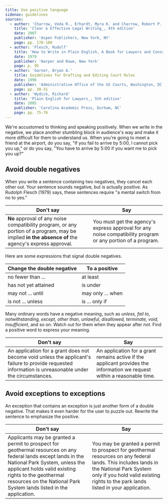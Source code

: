 ```yaml
---
title: Use positive language
sidenav: guidelines
sources:
  - author: 'Charrow, Veda R., Erhardt, Myra K. and Charrow, Robert P.'
    title: 'Clear & Effective Legal Writing_, 4th edition'
    date: 2007
    publisher: 'Aspen Publishers, New York, NY'
    page: pp. 178-180
  - author: 'Flesch, Rudolf'
    title: 'How to Write in Plain English, A Book for Lawyers and Consumers'
    date: 1979
    publisher: 'Harper and Rowe, New York'
    page: p. 95
  - author: 'Garner, Bryan A.'
    title: Guidelines for Drafting and Editing Court Rules
    date: 1996
    publisher: 'Administrative Office of the US Courts, Washington, DC'
    page: pp. 30-31
  - author: 'Wydick, Richard'
    title: 'Plain English for Lawyers_, 5th edition'
    date: 2005
    publisher: 'Carolina Academic Press, Durham, NC'
    page: pp. 75-76
---
```


We're accustomed to thinking and speaking positively. When we write in the negative, we place another stumbling block in audience's way and make it more difficult for them to understand us. When you're going to meet a friend at the airport, do you say, "If you fail to arrive by 5:00, I cannot pick you up," or do you say, "You have to arrive by 5:00 if you want me to pick you up?"

## Avoid double negatives

When you write a sentence containing two negatives, they cancel each other out. Your sentence sounds negative, but is actually positive. As Rudolph Flesch (1979) says, these sentences require "a mental switch from no to yes."

Don't say | Say
--- | ---
**No** approval of any noise compatibility program, or any portion of a program, may be implied **in the absence of** the agency's express approval. | You must get the agency's express approval for any noise compatibility program or any portion of a program.

Here are some expressions that signal double negatives.

Change the double negative | To a positive
-------------------------- | -----------------
no fewer than ...          | at least
has not yet attained       | is under
may not ... until          | may only ... when
is not ... unless          | is ... only if

Many ordinary words have a negative meaning, such as _unless, fail to, notwithstanding, except, other than, unlawful, disallowed, terminate, void, insufficient_, and so on. Watch out for them when they appear after _not_. Find a positive word to express your meaning.

Don't say | Say
--- | ---
An application for a grant does not become void unless the applicant's failure to provide requested information is unreasonable under the circumstances. | An application for a grant remains active if the applicant provides the information we request within a reasonable time.

## Avoid exceptions to exceptions

An exception that contains an exception is just another form of a double negative. That makes it even harder for the user to puzzle out. Rewrite the sentence to emphasize the positive.

Don't say | Say
-------------------------------------------------------------------------------------------------------------------------------------------------------------------------------------------------------------------------------------------------------------------------------- | ---------------------------------------------------------------------------------------------------------------------------------------------------------------------------------------------------------------------------
Applicants may be granted a permit to prospect for geothermal resources on any federal lands except lands in the National Park System, unless the applicant holds valid existing rights to the geothermal resources on the National Park System lands listed in the application. | You may be granted a permit to prospect for geothermal resources on any federal lands. This includes lands in the National Park System only if you hold valid existing rights to the park lands listed in your application.
